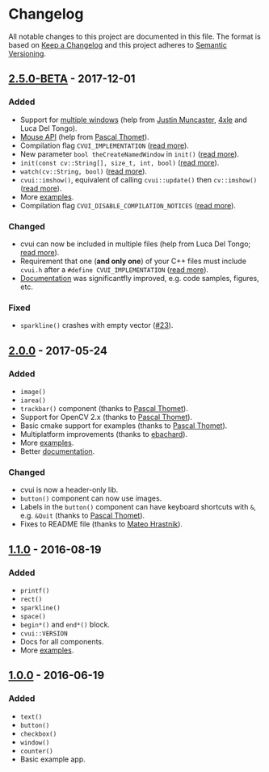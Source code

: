 # Changelog
All notable changes to this project are documented in this file. The format is based on [Keep a Changelog](http://keepachangelog.com/en/1.0.0/) and this project adheres to [Semantic Versioning](http://semver.org/spec/v2.0.0.html).

## [2.5.0-BETA](https://github.com/Dovyski/cvui/releases/tag/v.2.5.0-BETA) - 2017-12-01
### Added
- Support for [multiple windows](https://dovyski.github.io/cvui/advanced-multiple-windows/) (help from [Justin Muncaster](https://github.com/jmuncaster), [4xle](https://github.com/4xle) and Luca Del Tongo).
- [Mouse API](https://dovyski.github.io/cvui/advanced-mouse/) (help from [Pascal Thomet](https://github.com/pthom)).
- Compilation flag `CVUI_IMPLEMENTATION` ([read more](https://dovyski.github.io/cvui/usage/)).
- New parameter `bool theCreateNamedWindow` in `init()` ([read more](https://dovyski.github.io/cvui/advanced-multiple-windows/)).
- `init(const cv::String[], size_t, int, bool)` ([read more](https://dovyski.github.io/cvui/advanced-multiple-windows/)).
- `watch(cv::String, bool)` ([read more](https://dovyski.github.io/cvui/advanced-multiple-windows/)).
- `cvui::imshow()`, equivalent of calling `cvui::update()` then `cv::imshow()` ([read more](https://dovyski.github.io/cvui/advanced-multiple-windows/)).
- More [examples](https://github.com/Dovyski/cvui/tree/master/example/).
- Compilation flag `CVUI_DISABLE_COMPILATION_NOTICES` ([read more](https://dovyski.github.io/cvui/usage/)).

### Changed
- cvui can now be included in multiple files (help from Luca Del Tongo; [read more](https://dovyski.github.io/cvui/usage/)).
- Requirement that one (**and only one**) of your C++ files must include `cvui.h` after a `#define CVUI_IMPLEMENTATION` ([read more](https://dovyski.github.io/cvui/usage/)).
- [Documentation](https://dovyski.github.io/cvui/) was significantfly improved, e.g. code samples, figures, etc.

### Fixed
- `sparkline()` crashes with empty vector ([#23](https://github.com/Dovyski/cvui/issues/23)).

## [2.0.0](https://github.com/Dovyski/cvui/releases/tag/v.2.0.0) - 2017-05-24
### Added
- `image()`
- `iarea()`
- `trackbar()` component (thanks to [Pascal Thomet](https://github.com/pthom)).
- Support for OpenCV 2.x (thanks to [Pascal Thomet](https://github.com/pthom)).
- Basic cmake support for examples (thanks to [Pascal Thomet](https://github.com/pthom)).
- Multiplatform improvements (thanks to [ebachard](https://github.com/ebachard)).
- More [examples](https://github.com/Dovyski/cvui/tree/master/example/).
- Better [documentation](https://github.com/Dovyski/cvui/tree/master/docs/).

### Changed
- cvui is now a header-only lib.
- `button()` component can now use images.
- Labels in the `button()` component can have keyboard shortcuts with `&`, e.g. `&Quit` (thanks to [Pascal Thomet](https://github.com/pthom)).
- Fixes to README file (thanks to [Mateo Hrastnik](https://github.com/hrastnik)).

## [1.1.0](https://github.com/Dovyski/cvui/releases/tag/v.1.1.0) - 2016-08-19
### Added
- `printf()`
- `rect()`
- `sparkline()`
- `space()`
- `begin*()` and `end*()` block.
- `cvui::VERSION`
- Docs for all components.
- More [examples](https://github.com/Dovyski/cvui/tree/master/example/).

## [1.0.0](https://github.com/Dovyski/cvui/releases/tag/v.1.0.0) - 2016-06-19
### Added
- `text()`
- `button()`
- `checkbox()`
- `window()`
- `counter()`
- Basic example app.
